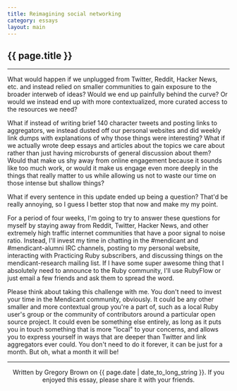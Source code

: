 ```yaml
---
title: Reimagining social networking 
category: essays
layout: main
---
```


## {{ page.title }}

<hr>
What would happen if we unplugged from Twitter, Reddit, Hacker News, etc. and instead relied on smaller communities to gain exposure to the broader interweb of ideas? Would we end up painfully behind the curve? Or would we instead end up with more contextualized, more curated access to the resources we need?

What if instead of writing brief 140 character tweets and posting links to aggregators, we instead dusted off our personal websites and did weekly link dumps with explanations of why those things were interesting? What if we actually wrote deep essays and articles about the topics we care about rather than just having microbursts of general discussion about them? Would that make us shy away from online engagement because it sounds like too much work, or would it make us engage even more deeply in the things that really matter to us while allowing us not to waste our time on those intense but shallow things?

What if every sentence in this update ended up being a question? That'd be really annoying, so I guess I better stop that now and make my my point.

For a period of four weeks, I'm going to try to answer these questions for myself by staying away from Reddit, Twitter, Hacker News, and other extremely high traffic internet communities that have a poor signal to noise ratio. Instead, I'll invest my time in chatting in the #mendicant and #mendicant-alumni IRC channels, posting to my personal website, interacting with Practicing Ruby subscribers, and discussing things on the mendicant-research mailing list. If I have some super awesome thing that I absolutely need to announce to the Ruby community, I'll use RubyFlow or just email a few friends and ask them to spread the word.

Please think about taking this challenge with me. You don't need to invest your time in the Mendicant community, obviously. It could be any other smaller and more contextual group you're a part of, such as a local Ruby user's group or the community of contributors around a particular open source project. It could even be something else entirely, as long as it puts you in touch something that is more "local" to your concerns, and allows you to express yourself in ways that are deeper than Twitter and link aggregators ever could. You don't need to do it forever, it can be just for a month. But oh, what a month it will be!
</hr>

---

<p style="text-align: center; font-size: 1.0em">Written by Gregory Brown on {{ page.date | date_to_long_string }}. If you enjoyed this essay, please share it with your friends.</p>
